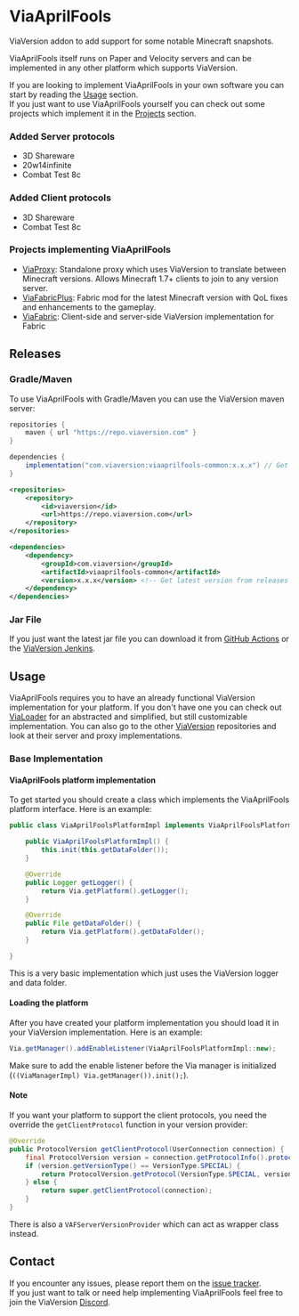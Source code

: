 # ViaAprilFools
ViaVersion addon to add support for some notable Minecraft snapshots.

ViaAprilFools itself runs on Paper and Velocity servers and can be implemented in any other platform which supports ViaVersion.

If you are looking to implement ViaAprilFools in your own software you can start by reading the [Usage](#usage) section.  
If you just want to use ViaAprilFools yourself you can check out some projects which implement it in the [Projects](#projects-implementing-viaaprilfools) section.

### Added Server protocols
- 3D Shareware
- 20w14infinite
- Combat Test 8c

### Added Client protocols
- 3D Shareware
- Combat Test 8c

### Projects implementing ViaAprilFools
 - [ViaProxy](https://github.com/ViaVersion/ViaProxy): Standalone proxy which uses ViaVersion to translate between Minecraft versions. Allows Minecraft 1.7+ clients to join to any version server.
 - [ViaFabricPlus](https://github.com/ViaVersion/ViaFabricPlus): Fabric mod for the latest Minecraft version with QoL fixes and enhancements to the gameplay.
 - [ViaFabric](https://github.com/ViaVersion/ViaFabric): Client-side and server-side ViaVersion implementation for Fabric

## Releases
### Gradle/Maven
To use ViaAprilFools with Gradle/Maven you can use the ViaVersion maven server:
```groovy
repositories {
    maven { url "https://repo.viaversion.com" }
}

dependencies {
    implementation("com.viaversion:viaaprilfools-common:x.x.x") // Get latest version from releases
}
```

```xml
<repositories>
    <repository>
        <id>viaversion</id>
        <url>https://repo.viaversion.com</url>
    </repository>
</repositories>

<dependencies>
    <dependency>
        <groupId>com.viaversion</groupId>
        <artifactId>viaaprilfools-common</artifactId>
        <version>x.x.x</version> <!-- Get latest version from releases -->
    </dependency>
</dependencies>
```

### Jar File
If you just want the latest jar file you can download it from [GitHub Actions](https://github.com/RaphiMC/ViaAprilFools/actions/workflows/build.yml) or the [ViaVersion Jenkins](https://ci.viaversion.com/view/All/job/ViaAprilFools/).

## Usage
ViaAprilFools requires you to have an already functional ViaVersion implementation for your platform.
If you don't have one you can check out [ViaLoader](https://github.com/ViaVersion/ViaLoader) for an abstracted and simplified, but still customizable implementation.
You can also go to the other [ViaVersion](https://github.com/ViaVersion) repositories and look at their server and proxy implementations.

### Base Implementation
#### ViaAprilFools platform implementation
To get started you should create a class which implements the ViaAprilFools platform interface.
Here is an example:
```java
public class ViaAprilFoolsPlatformImpl implements ViaAprilFoolsPlatform {

    public ViaAprilFoolsPlatformImpl() {
        this.init(this.getDataFolder());
    }

    @Override
    public Logger getLogger() {
        return Via.getPlatform().getLogger();
    }

    @Override
    public File getDataFolder() {
        return Via.getPlatform().getDataFolder();
    }

}
```
This is a very basic implementation which just uses the ViaVersion logger and data folder.

#### Loading the platform
After you have created your platform implementation you should load it in your ViaVersion implementation.
Here is an example:
```java
Via.getManager().addEnableListener(ViaAprilFoolsPlatformImpl::new);
```
Make sure to add the enable listener before the Via manager is initialized (``((ViaManagerImpl) Via.getManager()).init();``).

#### Note
If you want your platform to support the client protocols, you need the override the ``getClientProtocol`` function in your version provider:
```java
@Override
public ProtocolVersion getClientProtocol(UserConnection connection) {
    final ProtocolVersion version = connection.getProtocolInfo().protocolVersion();
    if (version.getVersionType() == VersionType.SPECIAL) {
        return ProtocolVersion.getProtocol(VersionType.SPECIAL, version.getOriginalVersion());
    } else {
        return super.getClientProtocol(connection);
    }
}
```
There is also a ``VAFServerVersionProvider`` which can act as wrapper class instead.

## Contact
If you encounter any issues, please report them on the
[issue tracker](https://github.com/ViaVersion/ViaAprilFools/issues).  
If you just want to talk or need help implementing ViaAprilFools feel free to join the ViaVersion
[Discord](https://discord.gg/viaversion).

